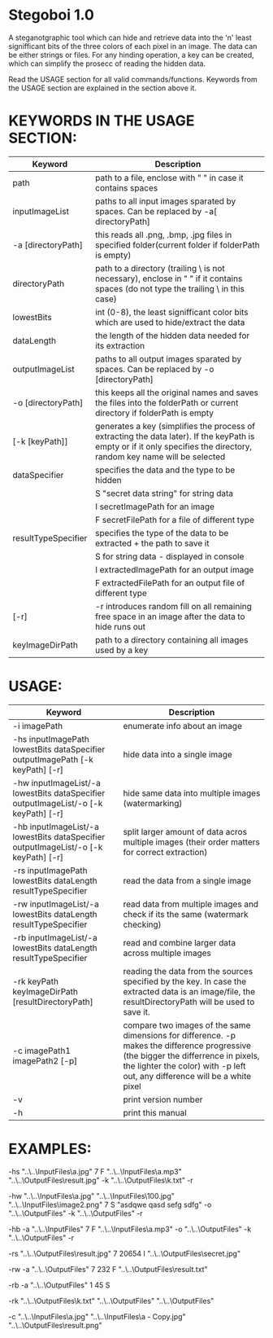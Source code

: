 # Stegoboi 1.0
A steganotgraphic tool which can hide and retrieve data into the 'n' least signifficant bits of the three colors of each pixel in an image. The data can be either strings or files. For any hinding operation, a key can be created, which can simplify the prosecc of reading the hidden data. 

Read the USAGE section for all valid commands/functions. Keywords from the USAGE section are explained in the section above it. 

# KEYWORDS IN THE USAGE SECTION:
| Keyword | Description  |
|---|---|
|path|path to a file, enclose with " " in case it contains spaces|
|inputImageList|paths to all input images sparated by spaces. Can be replaced by -a[ directoryPath]|
|-a [directoryPath]|this reads all .png, .bmp, .jpg files in specified folder(current folder if folderPath is empty)
|directoryPath|path to a directory (trailing \\ is not necessary), enclose in " " if it contains spaces (do not type the trailing \\ in this case)|
|lowestBits|int (0-8), the least signifficant color bits which are used to hide/extract the data|
|dataLength|the length of the hidden data needed for its extraction|
|outputImageList|paths to all output images sparated by spaces. Can be replaced by -o [directoryPath]|
|-o [directoryPath]|this keeps all the original names and saves the files into the folderPath or current directory if folderPath is empty|
|[-k [keyPath]]|generates a key (simplifies the process of extracting the data later). If the keyPath is empty or if it only specifies the directory, random key name will be selected|          
|dataSpecifier|specifies the data and the type to be hidden|
| |S "secret data string"           for string data|
| |I secretImagePath                for an image|
| |F secretFilePath                 for a file of different type|
|resultTypeSpecifier | specifies the type of the data to be extracted + the path to save it|
| |S                                for string data - displayed in console
| |I extractedImagePath             for an output image 
| |F extractedFilePath              for an output file of different type
|[-r]|-r introduces random fill on all remaining free space in an image after the data to hide runs out|
|keyImageDirPath|path to a directory containing all images used by a key|

# USAGE:
| Keyword | Description  |
|---|---|
|-i  imagePath  | enumerate info about an image|
|-hs inputImagePath lowestBits dataSpecifier outputImagePath [-k keyPath] [-r] | hide data into a single image|
|-hw inputImageList/-a lowestBits dataSpecifier outputImageList/-o [-k keyPath] [-r] | hide same data into multiple images (watermarking)|
|-hb inputImageList/-a lowestBits dataSpecifier outputImageList/-o [-k keyPath] [-r] | split larger amount of data acros multiple images (their order matters for correct extraction)|       
|-rs inputImagePath lowestBits dataLength resultTypeSpecifier|read the data from a single image|
|-rw inputImageList/-a lowestBits dataLength resultTypeSpecifier | read data from multiple images and check if its the same (watermark checking)|
|-rb inputImageList/-a lowestBits dataLength resultTypeSpecifier|read and combine larger data across multiple images|
|-rk keyPath keyImageDirPath [resultDirectoryPath]|reading the data from the sources specified by the key. In case the extracted data is an image/file, the resultDirectoryPath will be used to save it.|
|-c imagePath1 imagePath2 [-p]|compare two images of the same dimensions for difference. -p makes the difference progressive (the bigger the differrence in pixels, the lighter the color) with -p left out, any difference will be a white pixel|
|-v|print version number|
|-h|print this manual|

# EXAMPLES: 

 -hs "..\\..\InputFiles\a.jpg" 7 F  "..\\..\InputFiles\a.mp3" "..\\..\OutputFiles\result.jpg" -k "..\\..\OutputFiles\k.txt" -r
 
 -hw "..\\..\InputFiles\a.jpg" "..\\..\InputFiles\100.jpg" "..\\..\InputFiles\image2.png" 7 S  "asdqwe qasd sefg sdfg" -o "..\\..\OutputFiles" -k "..\\..\OutputFiles" -r
 
 -hb -a "..\\..\InputFiles" 7 F  "..\\..\InputFiles\a.mp3" -o "..\\..\OutputFiles" -k "..\\..\OutputFiles" -r
 
 -rs "..\\..\OutputFiles\result.jpg" 7 20654 I "..\\..\OutputFiles\secret.jpg"
 
 -rw -a "..\\..\OutputFiles" 7 232 F "..\\..\OutputFiles\result.txt"
 
 -rb -a "..\\..\OutputFiles" 1 45 S
 
 -rk "..\\..\OutputFiles\k.txt" "..\\..\OutputFiles" "..\\..\OutputFiles"

 -c "..\\..\InputFiles\a.jpg" "..\\..\InputFiles\a - Copy.jpg" "..\\..\OutputFiles\result.png"
